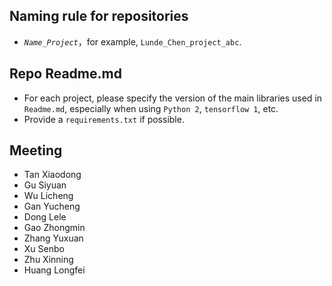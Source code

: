  ## Naming rule for repositories 
- *`Name_Project`*，for example, `Lunde_Chen_project_abc`. 

## Repo Readme.md
- For each project, please specify the version of the main libraries used in `Readme.md`, especially when using `Python 2`, `tensorflow 1`, etc.
- Provide a `requirements.txt` if possible.

## Meeting
- Tan Xiaodong 
- Gu Siyuan 
- Wu Licheng 
- Gan Yucheng 
- Dong Lele
- Gao Zhongmin
- Zhang Yuxuan
- Xu Senbo
- Zhu Xinning
- Huang Longfei

